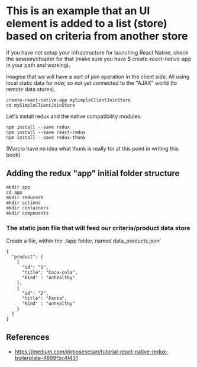# This is an example that an UI element is added to a list (store) based on criteria from another store

If you have not setup your infrastructure for launching React Native, check the session/chapter for that (make sure you have $ create-react-native-app in your path and working).

Imagine that we will have a sort of join operation in the client side. All using local static data for now, so not yet connected to the "AJAX" world (to remote data stores).

```
create-react-native-app mySimpleClientJoinStore
cd mySimpleClientJoinStore
```

Let's install redux and the native compatibility modules:
```
npm install --save redux
npm install --save react-redux
npm install --save redux-thunk
```

(Marcio have no idea what thunk is really for at this point in writing this book)

## Adding the redux "app" initial folder structure 

```
mkdir app
cd app
mkdir reducers
mkdir actions
mkdir containers
mkdir components
```

### The static json file that will feed our criteria/product data store

Create a file, within the ./app folder, named data_products.json`

```
{
  "product": [
    {
      "id": "1",
      "title": "Coca-cola",   
      "kind" : "unhealthy"
    },
    {
      "id": "2",
      "title": "Fanta",
      "kind" : "unhealthy"
    }
  ]
}

```

## References

* https://medium.com/@mosesesan/tutorial-react-native-redux-boilerplate-4899f5c4f431
